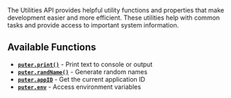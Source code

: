 The Utilities API provides helpful utility functions and properties that make development easier and more efficient. These utilities help with common tasks and provide access to important system information.

## Available Functions

- **[`puter.print()`](/Utils/print/)** - Print text to console or output
- **[`puter.randName()`](/Utils/randName/)** - Generate random names
- **[`puter.appID`](/Utils/appID/)** - Get the current application ID
- **[`puter.env`](/Utils/env/)** - Access environment variables